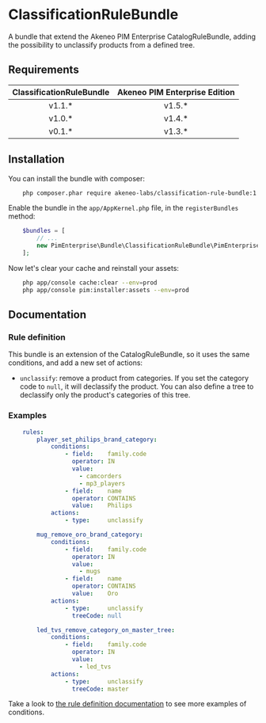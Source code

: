 # ClassificationRuleBundle

A bundle that extend the Akeneo PIM Enterprise CatalogRuleBundle, adding the possibility to unclassify products from a defined tree.


## Requirements

| ClassificationRuleBundle | Akeneo PIM Enterprise Edition |
|:------------------------:|:-----------------------------:|
| v1.1.*                   | v1.5.*                        |
| v1.0.*                   | v1.4.*                        |
| v0.1.*                   | v1.3.*                        |


## Installation

You can install the bundle with composer:

```bash
    php composer.phar require akeneo-labs/classification-rule-bundle:1.1.*
```

Enable the bundle in the `app/AppKernel.php` file, in the `registerBundles` method:

```php
    $bundles = [
        // ...
        new PimEnterprise\Bundle\ClassificationRuleBundle\PimEnterpriseClassificationRuleBundle(),
    ];
```

Now let's clear your cache and reinstall your assets:

```bash
    php app/console cache:clear --env=prod
    php app/console pim:installer:assets --env=prod
```

## Documentation

### Rule definition

This bundle is an extension of the CatalogRuleBundle, so it uses the same conditions, and add a new set of actions:

* `unclassify`: remove a product from categories.
If you set the category code to `null`, it will declassify the product.
You can also define a tree to declassify only the product's categories of this tree.

### Examples

```yaml
    rules:
        player_set_philips_brand_category:
            conditions:
                - field:    family.code
                  operator: IN
                  value:
                    - camcorders
                    - mp3_players
                - field:    name
                  operator: CONTAINS
                  value:    Philips
            actions:
                - type:     unclassify

        mug_remove_oro_brand_category:
            conditions:
                - field:    family.code
                  operator: IN
                  value:
                    - mugs
                - field:    name
                  operator: CONTAINS
                  value:    Oro
            actions:
                - type:     unclassify
                  treeCode: null

        led_tvs_remove_category_on_master_tree:
            conditions:
                - field:    family.code
                  operator: IN
                  value:
                    - led_tvs
            actions:
                - type:     unclassify
                  treeCode: master
```

Take a look to [the rule definition documentation](http://docs.akeneo.com/latest/cookbook/rule/general_information_on_rule_format.html?highlight=rule%20definition) to see more examples of conditions.
